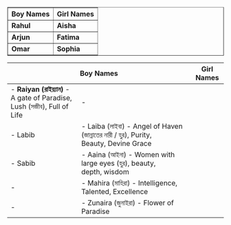 <table border="1">
    <thead>
        <tr>
            <th>Boy Names</th>
            <th>Girl Names</th>
        </tr>
    </thead>
    <tbody>
        <tr>
            <td><strong>Rahul</strong></td>
            <td><strong>Aisha</strong></td>
        </tr>
        <tr>
            <td><strong>Arjun</strong></td>
            <td><strong>Fatima</strong></td>
        </tr>
        <tr>
            <td><strong>Omar</strong></td>
            <td><strong>Sophia</strong></td>
        </tr>
    </tbody>
</table>


<table>
    <thead>
        <tr>
            <th colspan="2">Boy Names</th>
            <th colspan="2">Girl Names</th>
        </tr>
    </thead>
    <tbody>
        <tr>
            <td>- <strong>Raiyan (রাইয়্যান)</strong> - A gate of Paradise, Lush (সজীব), Full of Life</td>
            <td>- </td>
        </tr>
        <tr>
            <td>- Labib</td>
            <td>- Laiba (লাইবা) - Angel of Haven (জান্নাতের নারী / হুর), Purity, Beauty, Devine Grace</td>
        </tr>
        <tr>
            <td>- Sabib</td>
            <td>- Aaina (আইনা) - Women with large eyes (হুর), beauty, depth, wisdom</td>
        </tr>
        <tr>
            <td>- </td>
            <td>- Mahira (মাহিরা) - Intelligence, Talented, Excellence</td>
        </tr>
        <tr>
            <td>- </td>
            <td>- Zunaira (জুনাইরা) - Flower of Paradise</td>
        </tr>
    </tbody>
</table>